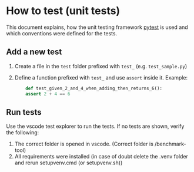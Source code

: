 # How to test (unit tests)

This document explains, how the unit testing framework [pytest](https://docs.pytest.org/en/7.3.x/getting-started.html) is used and which conventions were defined for the tests.

## Add a new test

1. Create a file in the `test` folder prefixed with `test_` (e.g. `test_sample.py`)
2. Define a function prefixed with `test_` and use `assert` inside it. Example:

    ```python
        def test_given_2_and_4_when_adding_then_returns_6():
        assert 2 + 4 == 6
    ```

## Run tests

Use the vscode test explorer to run the tests. If no tests are shown, verify the following:

1. The correct folder is opened in vscode. (Correct folder is /benchmark-tool)
2. All requirements were installed (in case of doubt delete the .venv folder and rerun setupvenv.cmd (or setupvenv.sh))
